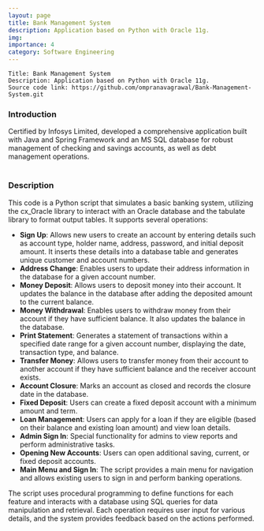 ```yaml
---
layout: page
title: Bank Management System
description: Application based on Python with Oracle 11g.
img:
importance: 4
category: Software Engineering
---
```



    Title: Bank Management System
    Description: Application based on Python with Oracle 11g.
    Source code link: https://github.com/ompranavagrawal/Bank-Management-System.git

<div class="row"><h3>Introduction</h3></div>
<div class="row">
    Certified by Infosys Limited, developed a comprehensive application built with Java and Spring Framework and an MS SQL database for robust management of checking and savings accounts, as well as debt management operations.
</div><br>
<div class="row"><h3>Description</h3></div>
<div class="row">
    This code is a Python script that simulates a basic banking system, utilizing the cx_Oracle library to interact with an Oracle database and the tabulate library to format output tables. It supports several operations:
    <ul><li><b>Sign Up</b>: Allows new users to create an account by entering details such as account type, holder name, address, password, and initial deposit amount. It inserts these details into a database table and generates unique customer and account numbers.</li>
    <li><b>Address Change</b>: Enables users to update their address information in the database for a given account number.</li>
    <li><b>Money Deposit</b>: Allows users to deposit money into their account. It updates the balance in the database after adding the deposited amount to the current balance.</li>
    <li><b>Money Withdrawal</b>: Enables users to withdraw money from their account if they have sufficient balance. It also updates the balance in the database.</li>
    <li><b>Print Statement</b>: Generates a statement of transactions within a specified date range for a given account number, displaying the date, transaction type, and balance.</li>
    <li><b>Transfer Money</b>: Allows users to transfer money from their account to another account if they have sufficient balance and the receiver account exists.</li>
    <li><b>Account Closure</b>: Marks an account as closed and records the closure date in the database.</li>
    <li><b>Fixed Deposit</b>: Users can create a fixed deposit account with a minimum amount and term.</li>
    <li><b>Loan Management</b>: Users can apply for a loan if they are eligible (based on their balance and existing loan amount) and view loan details.</li>
    <li><b>Admin Sign In</b>: Special functionality for admins to view reports and perform administrative tasks.</li>
    <li><b>Opening New Accounts</b>: Users can open additional saving, current, or fixed deposit accounts.</li>
    <li><b>Main Menu and Sign In</b>: The script provides a main menu for navigation and allows existing users to sign in and perform banking operations.</li></ul>
</div>
<div class="row">The script uses procedural programming to define functions for each feature and interacts with a database using SQL queries for data manipulation and retrieval. Each operation requires user input for various details, and the system provides feedback based on the actions performed.</div><br>

